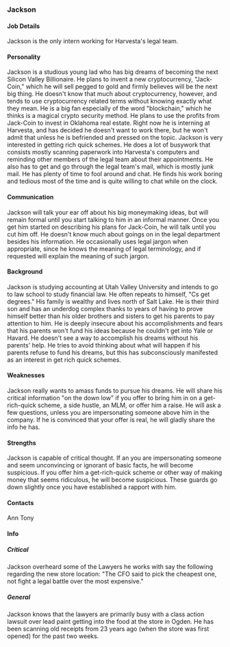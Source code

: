 ### Jackson

#### Job Details 
Jackson is the only intern working for Harvesta's legal team. 

#### Personality
Jackson is a studious young lad who has big dreams of becoming the next Silicon Valley Billionaire. He plans to invent a new cryptocurrency, "Jack-Coin," which he will sell pegged to gold and firmly believes will be the next big thing. He doesn't know that much about cryptocurrency, however, and tends to use cryptocurrency related terms without knowing exactly what they mean. He is a big fan especially of the word "blockchain," which he thinks is a magical crypto security method. He plans to use the profits from Jack-Coin to invest in Oklahoma real estate. Right now he is interning at Harvesta, and has decided he doesn't want to work there, but he won't admit that unless he is befriended and pressed on the topic. Jackson is very interested in getting rich quick schemes. He does a lot of busywork that consists mostly scanning paperwork into Harvesta's computers and reminding other members of the legal team about their appointments. He also has to get and go through the legal team's mail, which is mostly junk mail. He has plenty of time to fool around and chat. He finds his work boring and tedious most of the time and is quite willing to chat while on the clock.

#### Communication
Jackson will talk your ear off about his big moneymaking ideas, but will remain formal until you start talking to him in an informal manner. Once you get him started on describing his plans for Jack-Coin, he will talk until you cut him off. He doesn't know much about goings on in the legal department besides his information. He occasionally uses legal jargon when appropriate, since he knows the meaning of legal terminology, and if requested will explain the meaning of such jargon. 

#### Background
Jackson is studying accounting at Utah Valley University and intends to go to law school to study financial law. He often repeats to himself, "Cs get degrees." His family is wealthy and lives north of Salt Lake. He is their third son and has an underdog complex thanks to years of having to prove himself better than his older brothers and sisters to get his parents to pay attention to him. He is deeply insecure about his accomplishments and fears that his parents won't fund his ideas because he couldn't get into Yale or Havard. He doesn't see a way to accomplish his dreams without his parents' help. He tries to avoid thinking about what will happen if his parents refuse to fund his dreams, but this has subconsciously manifested as an interest in get rich quick schemes.  

#### Weaknesses 
Jackson really wants to amass funds to pursue his dreams. He will share his critical information "on the down low" if you offer to bring him in on a get-rich-quick scheme, a side hustle, an MLM, or offer him a raise. He will ask a few questions, unless you are impersonating someone above him in the company. If he is convinced that your offer is real, he will gladly share the info he has. 

#### Strengths
Jackson is capable of critical thought. If an you are impersonating someone and seem unconvincing or ignorant of basic facts, he will become suspicious. If you offer him a get-rich-quick scheme or other way of making money that seems ridiculous, he will become suspicious. These guards go down slightly once you have established a rapport with him. 

#### Contacts 
Ann 
Tony

#### Info
##### Critical 
Jackson overheard some of the Lawyers he works with say the following regarding the new store location: "The CFO said to pick the cheapest one, not fight a legal battle over the most expensive."

##### General 
Jackson knows that the lawyers are primarily busy with a class action lawsuit over lead paint getting into the food at the store in Ogden. He has been scanning old receipts from 23 years ago (when the store was first opened) for the past two weeks.   
